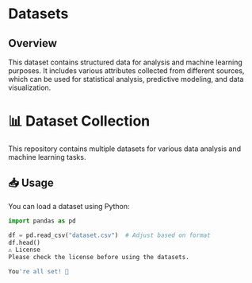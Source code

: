 # Datasets

## Overview
This dataset contains structured data for analysis and machine learning purposes. It includes various attributes collected from different sources, which can be used for statistical analysis, predictive modeling, and data visualization.

# 📊 Dataset Collection  

This repository contains multiple datasets for various data analysis and machine learning tasks.  

## 📥 Usage  
You can load a dataset using Python:  

```python
import pandas as pd

df = pd.read_csv("dataset.csv")  # Adjust based on format
df.head()
⚠️ License
Please check the license before using the datasets.

You're all set! 🚀
